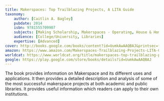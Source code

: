 ```yaml
---
title: Makerspaces: Top Trailblazing Projects, A LITA Guide
taxonomy:
	author: [Caitlin A. Bagley]
	pubdate: 2014
	isbn: 9781555709907
	subjects: [Making Scholarship, Makerspaces - Operating, House & Home]
	audience: [College/University, Libraries]
	expertise: [Advanced]
cover: http://books.google.com/books/content?id=UumkAwAAQBAJ&printsec=frontcover&img=1&zoom=1&edge=curl&source=gbs_api
amazon: https://www.amazon.com/Makerspaces-Trailblazing-Projects-LITA-Guide-ebook/dp/B00JLQTIHK/ref=sr_1_1?keywords=Makerspaces+%3A+top+trailblazing+projects&qid=1569877251&s=gateway&sr=8-1
worldcat: https://www.worldcat.org/title/makerspaces-top-trailblazing-projects/oclc/937883152&referer=brief_results
google: https://play.google.com/store/books/details?id=UumkAwAAQBAJ
---
```

The book provides information on Makerspace and its different uses and applications. It then provides a detailed description and analysis of some of the most successful makerspace projects at both academic and public libraries. It provides useful information which readers can apply to their own institutions.